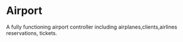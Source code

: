 # Airport

A fully functioning airport controller including airplanes,clients,airlines reservations, tickets.
